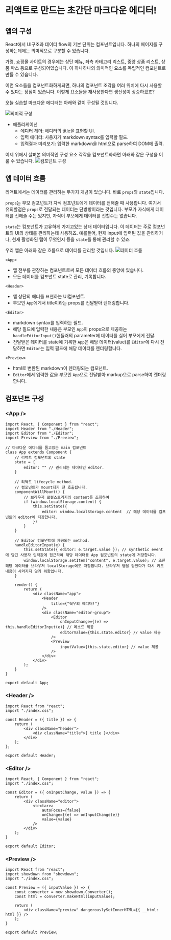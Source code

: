 # 리액트로 만드는 초간단 마크다운 에디터!

## 앱의 구성

React에서 UI구조과 데이터 flow의 기본 단위는 컴포넌트입니다. 하나의 페이지를 구성하는데에는 의미적으로 구분할 수 있습니다.

가령, 쇼핑몰 사이트의 경우에는 상단 메뉴, 좌측 카테고리 리스트, 중앙 상품 리스트, 상품 박스 등으로 구성되어있습니다. 이 하나하나의 의미적인 요소를 독립적인 컴포넌트로 만들 수 있습니다.

이런 요소들을 컴포넌트화하게되면, 하나의 컴포넌트 조각을 여러 위치에 다시 사용할 수 있다는 장점이 있습니다. 이렇게 요소들을 재사용한다면 생산성이 상승하겠죠?

오늘 실습할 마크다운 에디터는 아래와 같이 구성될 것입니다.

![의미적 구성](./assets/semantic-composition.png)
- 애플리케이션
  - 에디터 헤더: 에디터의 title을 표현할 UI.
  - 입력 에디터: 사용자가 markdown syntax를 입력할 필드.
  - 입력결과 미리보기: 입력한 markdown을 html으로 parse하여 DOM에 출력. 

이제 위에서 살펴본 의미적인 구성 요소 각각을 컴포넌트화하면 아래와 같은 구성을 이룰 수 있습니다.
![컴포넌트 구성](./assets/component-composition.png)

## 앱 데이터 흐름

리액트에서는 데이터를 관리하는 두가지 개념이 있습니다. 바로 `props`와 `state`입니다.

`props`는 부모 컴포넌트가 자식 컴포넌트에게 데이터를 전해줄 때 사용합니다. 여기서 유의할점은 `props`로 전달되는 데이터는 단방향이라는 것입니다. 부모가 자식에게 데이터를 전해줄 수는 있지만, 자식이 부모에게 데이터를 전할수는 없습니다.

`state`는 컴포넌트가 고유하게 가지고있는 상태 데이터입니다. 이 데이터는 주로 컴포넌트의 UI의 상태를 관리하는데 사용하죠. 예를들어, 현재 input에 입력된 값을 관리하거나, 현재 활성화된 탭이 무엇인지 등을 `state`를 통해 관리할 수 있죠.

우리 앱은 아래와 같은 흐름으로 데이터를 관리할 것입니다.
![데이터 흐름](./assets/data-flow.png)

`<App>`
- 앱 전부를 관장하는 컴포넌트로써 모든 데이터 흐름의 중앙에 있습니다.
- 모든 데이터를 컴포넌트 state로 관리, 기록합니다.

`<Header>`
- 앱 상단의 헤더를 표현하는 UI컴포넌트.
- 부모인 `App`에게서 title이라는 props를 전달받아 렌더링합니다.

`<Editor>`
- markdown syntax를 입력하는 필드.
- 해당 필드에 입력한 내용은 부모인 `App`이 props으로 제공하는 `handleEditorInput()`핸들러의 parameter에 데이터를 실어 부모에게 전달.
- 전달받은 데이터를 state에 기록한 `App`은 해당 데이터(value)를 `Editor`에 다시 전달하면 `Editor`는 입력 필드에 해당 데이터를 렌더링합니다.

`<Preview>`
- html로 변환된 markdown이 렌더링되는 컴포넌트.
- `Editor`에서 입력한 값을 부모인 `App`으로 전달받아 markup으로 parse하여 렌더링합니다.

## 컴포넌트 구성

### \<App />

```
import React, { Component } from "react";
import Header from "./Header";
import Editor from "./Editor";
import Preview from "./Preview";

// 마크다운 에디터를 품고있는 main 컴포넌트
class App extends Component {
    // 리액트 컴포넌트의 state
    state = {
        editor: "" // 관리되는 데이터인 editor.
    }
    
    // 리액트 lifecycle method.
    // 컴포넌트가 mount되기 전 호출됩니다.
    componentWillMount() {
        // 브라우저 로컬스토리지의 content를 조회하여
        if (window.localStorage.content) {
            this.setState({
                editor: window.localStorage.content  // 해당 데이터를 컴포넌트의 editor에 저장합니다.
            })
        }
    }

    // Editor 컴포넌트에 제공되는 method.
    handleEditorInput(e) {
        this.setState({ editor: e.target.value }); // synthetic event에 담긴 사용자 입력값에 접근하여 해당 데이터를 App 컴포넌트의 state에 저장합니다.
        window.localStorage.setItem("content", e.target.value); // 또한 해당 데이터를 브라우저 localStorage에도 저장합니다. 브라우저 탭을 닫았다가 다시 켜도 내용이 사라지지 않기 위함입니다.
    }

    render() {
        return (
            <div className="app">
                <Header
                    title={"혁우의 에디터!"}
                />
                <div className="editor-group">
                    <Editor
                        onInputChange={(e) => this.handleEditorInput(e)} // 메소드 제공
                        editorValue={this.state.editor} // value 제공
                    />
                    <Preview
                        inputValue={this.state.editor} // value 제공
                    />
                </div>
            </div>
        );
    }
}

export default App;
```
### \<Header />
```
import React from "react";
import "./index.css";

const Header = ({ title }) => {
    return (
        <div className="header">
            <div className="title">{ title }</div>
        </div>
    );
};

export default Header;
```
### \<Editor />
```
import React, { Component } from "react";
import "./index.css";

const Editor = ({ onInputChange, value }) => {
    return (
        <div className="editor">
            <textarea
                autoFocus={false}
                onChange={(e) => onInputChange(e)}
                value={value}
            />
        </div>
    );
}

export default Editor;
```
### \<Preview />
```
import React from "react";
import showdown from "showdown";
import "./index.css";

const Preview = ({ inputValue }) => {
    const converter = new showdown.Converter();
    const html = converter.makeHtml(inputValue);

    return (
        <div className="preview" dangerouslySetInnerHTML={{ __html: html }} />
    );
}

export default Preview;
```